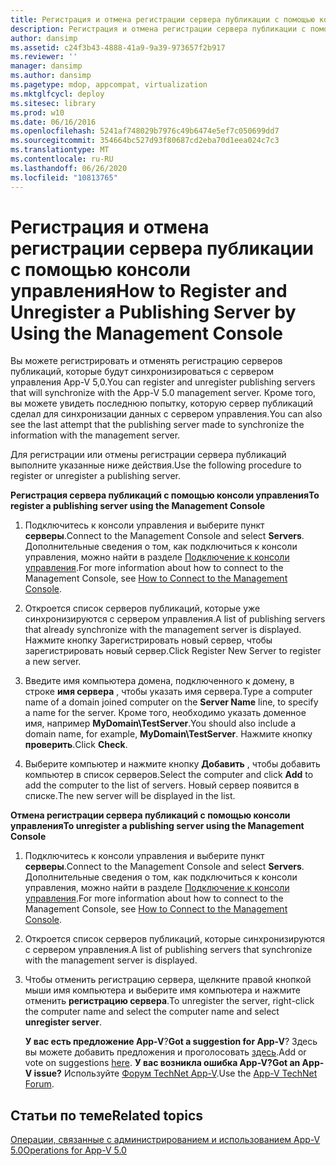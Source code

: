 ```yaml
---
title: Регистрация и отмена регистрации сервера публикации с помощью консоли управления
description: Регистрация и отмена регистрации сервера публикации с помощью консоли управления
author: dansimp
ms.assetid: c24f3b43-4888-41a9-9a39-973657f2b917
ms.reviewer: ''
manager: dansimp
ms.author: dansimp
ms.pagetype: mdop, appcompat, virtualization
ms.mktglfcycl: deploy
ms.sitesec: library
ms.prod: w10
ms.date: 06/16/2016
ms.openlocfilehash: 5241af748029b7976c49b6474e5ef7c050699dd7
ms.sourcegitcommit: 354664bc527d93f80687cd2eba70d1eea024c7c3
ms.translationtype: MT
ms.contentlocale: ru-RU
ms.lasthandoff: 06/26/2020
ms.locfileid: "10813765"
---
```

# <span data-ttu-id="2aa61-103">Регистрация и отмена регистрации сервера публикации с помощью консоли управления</span><span class="sxs-lookup"><span data-stu-id="2aa61-103">How to Register and Unregister a Publishing Server by Using the Management Console</span></span>


<span data-ttu-id="2aa61-104">Вы можете регистрировать и отменять регистрацию серверов публикаций, которые будут синхронизироваться с сервером управления App-V 5,0.</span><span class="sxs-lookup"><span data-stu-id="2aa61-104">You can register and unregister publishing servers that will synchronize with the App-V 5.0 management server.</span></span> <span data-ttu-id="2aa61-105">Кроме того, вы можете увидеть последнюю попытку, которую сервер публикаций сделал для синхронизации данных с сервером управления.</span><span class="sxs-lookup"><span data-stu-id="2aa61-105">You can also see the last attempt that the publishing server made to synchronize the information with the management server.</span></span>

<span data-ttu-id="2aa61-106">Для регистрации или отмены регистрации сервера публикаций выполните указанные ниже действия.</span><span class="sxs-lookup"><span data-stu-id="2aa61-106">Use the following procedure to register or unregister a publishing server.</span></span>

**<span data-ttu-id="2aa61-107">Регистрация сервера публикаций с помощью консоли управления</span><span class="sxs-lookup"><span data-stu-id="2aa61-107">To register a publishing server using the Management Console</span></span>**

1.  <span data-ttu-id="2aa61-108">Подключитесь к консоли управления и выберите пункт **серверы**.</span><span class="sxs-lookup"><span data-stu-id="2aa61-108">Connect to the Management Console and select **Servers**.</span></span> <span data-ttu-id="2aa61-109">Дополнительные сведения о том, как подключиться к консоли управления, можно найти в разделе [Подключение к консоли управления](how-to-connect-to-the-management-console-beta.md).</span><span class="sxs-lookup"><span data-stu-id="2aa61-109">For more information about how to connect to the Management Console, see [How to Connect to the Management Console](how-to-connect-to-the-management-console-beta.md).</span></span>

2.  <span data-ttu-id="2aa61-110">Откроется список серверов публикаций, которые уже синхронизируются с сервером управления.</span><span class="sxs-lookup"><span data-stu-id="2aa61-110">A list of publishing servers that already synchronize with the management server is displayed.</span></span> <span data-ttu-id="2aa61-111">Нажмите кнопку Зарегистрировать новый сервер, чтобы зарегистрировать новый сервер.</span><span class="sxs-lookup"><span data-stu-id="2aa61-111">Click Register New Server to register a new server.</span></span>

3.  <span data-ttu-id="2aa61-112">Введите имя компьютера домена, подключенного к домену, в строке **имя сервера** , чтобы указать имя сервера.</span><span class="sxs-lookup"><span data-stu-id="2aa61-112">Type a computer name of a domain joined computer on the **Server Name** line, to specify a name for the server.</span></span> <span data-ttu-id="2aa61-113">Кроме того, необходимо указать доменное имя, например **MyDomain\\TestServer**.</span><span class="sxs-lookup"><span data-stu-id="2aa61-113">You should also include a domain name, for example, **MyDomain\\TestServer**.</span></span> <span data-ttu-id="2aa61-114">Нажмите кнопку **проверить**.</span><span class="sxs-lookup"><span data-stu-id="2aa61-114">Click **Check**.</span></span>

4.  <span data-ttu-id="2aa61-115">Выберите компьютер и нажмите кнопку **Добавить** , чтобы добавить компьютер в список серверов.</span><span class="sxs-lookup"><span data-stu-id="2aa61-115">Select the computer and click **Add** to add the computer to the list of servers.</span></span> <span data-ttu-id="2aa61-116">Новый сервер появится в списке.</span><span class="sxs-lookup"><span data-stu-id="2aa61-116">The new server will be displayed in the list.</span></span>

**<span data-ttu-id="2aa61-117">Отмена регистрации сервера публикаций с помощью консоли управления</span><span class="sxs-lookup"><span data-stu-id="2aa61-117">To unregister a publishing server using the Management Console</span></span>**

1.  <span data-ttu-id="2aa61-118">Подключитесь к консоли управления и выберите пункт **серверы**.</span><span class="sxs-lookup"><span data-stu-id="2aa61-118">Connect to the Management Console and select **Servers**.</span></span> <span data-ttu-id="2aa61-119">Дополнительные сведения о том, как подключиться к консоли управления, можно найти в разделе [Подключение к консоли управления](how-to-connect-to-the-management-console-beta.md).</span><span class="sxs-lookup"><span data-stu-id="2aa61-119">For more information about how to connect to the Management Console, see [How to Connect to the Management Console](how-to-connect-to-the-management-console-beta.md).</span></span>

2.  <span data-ttu-id="2aa61-120">Откроется список серверов публикаций, которые синхронизируются с сервером управления.</span><span class="sxs-lookup"><span data-stu-id="2aa61-120">A list of publishing servers that synchronize with the management server is displayed.</span></span>

3.  <span data-ttu-id="2aa61-121">Чтобы отменить регистрацию сервера, щелкните правой кнопкой мыши имя компьютера и выберите имя компьютера и нажмите отменить **регистрацию сервера**.</span><span class="sxs-lookup"><span data-stu-id="2aa61-121">To unregister the server, right-click the computer name and select the computer name and select **unregister server**.</span></span>

    <span data-ttu-id="2aa61-122">**У вас есть предложение App-V**?</span><span class="sxs-lookup"><span data-stu-id="2aa61-122">**Got a suggestion for App-V**?</span></span> <span data-ttu-id="2aa61-123">Здесь вы можете добавить предложения и проголосовать [здесь](http://appv.uservoice.com/forums/280448-microsoft-application-virtualization).</span><span class="sxs-lookup"><span data-stu-id="2aa61-123">Add or vote on suggestions [here](http://appv.uservoice.com/forums/280448-microsoft-application-virtualization).</span></span> **<span data-ttu-id="2aa61-124">У вас возникла ошибка App-V?</span><span class="sxs-lookup"><span data-stu-id="2aa61-124">Got an App-V issue?</span></span>** <span data-ttu-id="2aa61-125">Используйте [Форум TechNet App-V](https://social.technet.microsoft.com/Forums/home?forum=mdopappv).</span><span class="sxs-lookup"><span data-stu-id="2aa61-125">Use the [App-V TechNet Forum](https://social.technet.microsoft.com/Forums/home?forum=mdopappv).</span></span>

## <span data-ttu-id="2aa61-126">Статьи по теме</span><span class="sxs-lookup"><span data-stu-id="2aa61-126">Related topics</span></span>


[<span data-ttu-id="2aa61-127">Операции, связанные с администрированием и использованием App-V 5.0</span><span class="sxs-lookup"><span data-stu-id="2aa61-127">Operations for App-V 5.0</span></span>](operations-for-app-v-50.md)

 

 





